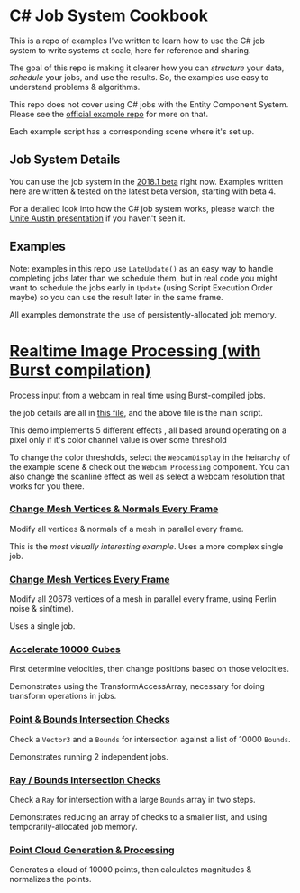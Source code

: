 C# Job System Cookbook
=======================

This is a repo of examples I've written to learn how to use the C# job system to write systems at scale, here for reference and sharing.  

The goal of this repo is making it clearer how you can _structure_ your data, _schedule_ your jobs, and use the results. 
So, the examples use easy to understand problems & algorithms. 

This repo does not cover using C# jobs with the Entity Component System. Please see the [official example repo](https://github.com/Unity-Technologies/EntityComponentSystemSamples) for more on that.

Each example script has a corresponding scene where it's set up.

## Job System Details

You can use the job system in the [2018.1 beta](https://unity3d.com/unity/beta) right now. 
Examples written here are written & tested on the latest beta version, starting with beta 4.

For a detailed look into how the C# job system works, please watch the [Unite Austin presentation](https://www.youtube.com/watch?v=AXUvnk7Jws4) if you haven't seen it.  

## Examples

Note: examples in this repo use `LateUpdate()` as an easy way to handle completing jobs later than we schedule them, but in real code you might want to schedule the jobs early in `Update` (using Script Execution Order maybe) so you can use the result later in the same frame.

All examples demonstrate the use of persistently-allocated job memory.

# [Realtime Image Processing (with Burst compilation)](Assets/Scripts/WebcamProcessing.cs)

Process input from a webcam in real time using Burst-compiled jobs.

the job details are all in [this file](/Assets/Scripts/ImageProcessing/BurstRGBJobs.cs), and the above file is the main script.

This demo implements 5 different effects , all based around operating on a pixel only if it's color channel value is over some threshold

To change the color thresholds, select the `WebcamDisplay` in the heirarchy of the example scene & check out the `Webcam Processing` component.  You can also change the scanline effect as well as select a webcam resolution that works for you there.

### [Change Mesh Vertices & Normals Every Frame](Assets/Scripts/MeshComplexParallel.cs)

Modify all vertices & normals of a mesh in parallel every frame.

This is the *most visually interesting example*.  Uses a more complex single job.

### [Change Mesh Vertices Every Frame](Assets/Scripts/MeshVerticesParallelUpdate.cs)

Modify all 20678 vertices of a mesh in parallel every frame, using Perlin noise & sin(time).

Uses a single job.

### [Accelerate 10000 Cubes](Assets/Scripts/AccelerationParallelFor.cs)

First determine velocities, then change positions based on those velocities.

Demonstrates using the TransformAccessArray, necessary for doing transform operations in jobs.    

### [Point & Bounds Intersection Checks](Assets/Scripts/CheckBoundsParallelFor.cs)

Check a `Vector3` and a `Bounds` for intersection against a list of 10000 `Bounds`.

Demonstrates running 2 independent jobs. 

### [Ray / Bounds Intersection Checks](Assets/Scripts/RayBoundsIntersection.cs)

Check a `Ray` for intersection with a large `Bounds` array in two steps.

Demonstrates reducing an array of checks to a smaller list, and using temporarily-allocated job memory. 

### [Point Cloud Generation & Processing](Assets/Scripts/PointCloudProcessing.cs)

Generates a cloud of 10000 points, then calculates magnitudes & normalizes the points.



